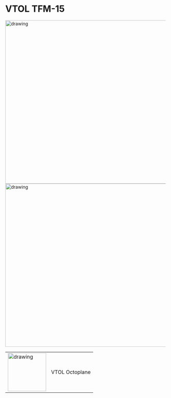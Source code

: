 # VTOL TFM-15

<img src="https://raw.githubusercontent.com/RaccoonlabDev/innopolis_vtol_dynamics/docs/assets/vehicles/vtol_tfm15.png" width="512" alt="drawing"/>

<img src="https://raw.githubusercontent.com/RaccoonlabDev/innopolis_vtol_dynamics/docs/assets/vehicles/vtol_octoplane_coaxial_actuators.png" width="512" alt="drawing"/>


|||
|-|-|
| <img src="https://dev.px4.io/master/assets/airframes/types/VTOLPlaneOcto.svg" alt="drawing" height="120"/> | VTOL Octoplane |
